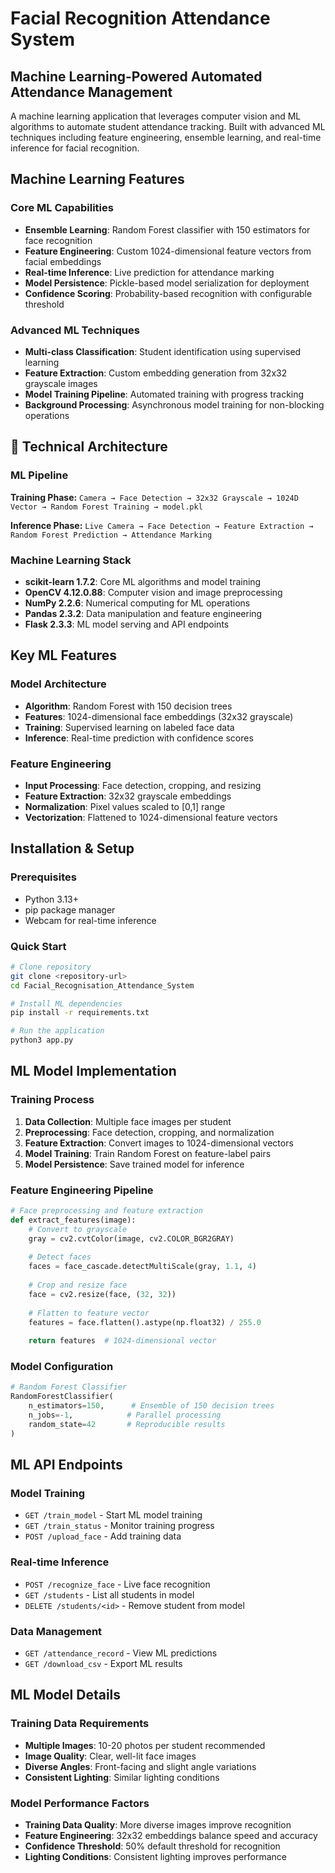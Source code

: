 # Facial Recognition Attendance System
## Machine Learning-Powered Automated Attendance Management

A machine learning application that leverages computer vision and ML algorithms to automate student attendance tracking. Built with advanced ML techniques including feature engineering, ensemble learning, and real-time inference for facial recognition.

## Machine Learning Features

### Core ML Capabilities
- **Ensemble Learning**: Random Forest classifier with 150 estimators for face recognition
- **Feature Engineering**: Custom 1024-dimensional feature vectors from facial embeddings
- **Real-time Inference**: Live prediction for attendance marking
- **Model Persistence**: Pickle-based model serialization for deployment
- **Confidence Scoring**: Probability-based recognition with configurable threshold

### Advanced ML Techniques
- **Multi-class Classification**: Student identification using supervised learning
- **Feature Extraction**: Custom embedding generation from 32x32 grayscale images
- **Model Training Pipeline**: Automated training with progress tracking
- **Background Processing**: Asynchronous model training for non-blocking operations

## 🔬 Technical Architecture

### ML Pipeline

**Training Phase:** `Camera → Face Detection → 32x32 Grayscale → 1024D Vector → Random Forest Training → model.pkl`

**Inference Phase:** `Live Camera → Face Detection → Feature Extraction → Random Forest Prediction → Attendance Marking`

### Machine Learning Stack
- **scikit-learn 1.7.2**: Core ML algorithms and model training
- **OpenCV 4.12.0.88**: Computer vision and image preprocessing
- **NumPy 2.2.6**: Numerical computing for ML operations
- **Pandas 2.3.2**: Data manipulation and feature engineering
- **Flask 2.3.3**: ML model serving and API endpoints

## Key ML Features

### Model Architecture
- **Algorithm**: Random Forest with 150 decision trees
- **Features**: 1024-dimensional face embeddings (32x32 grayscale)
- **Training**: Supervised learning on labeled face data
- **Inference**: Real-time prediction with confidence scores

### Feature Engineering
- **Input Processing**: Face detection, cropping, and resizing
- **Feature Extraction**: 32x32 grayscale embeddings
- **Normalization**: Pixel values scaled to [0,1] range
- **Vectorization**: Flattened to 1024-dimensional feature vectors

## Installation & Setup

### Prerequisites
- Python 3.13+
- pip package manager
- Webcam for real-time inference

### Quick Start
```bash
# Clone repository
git clone <repository-url>
cd Facial_Recognisation_Attendance_System

# Install ML dependencies
pip install -r requirements.txt

# Run the application
python3 app.py
```

##  ML Model Implementation

### Training Process
1. **Data Collection**: Multiple face images per student
2. **Preprocessing**: Face detection, cropping, and normalization
3. **Feature Extraction**: Convert images to 1024-dimensional vectors
4. **Model Training**: Train Random Forest on feature-label pairs
5. **Model Persistence**: Save trained model for inference

### Feature Engineering Pipeline
```python
# Face preprocessing and feature extraction
def extract_features(image):
    # Convert to grayscale
    gray = cv2.cvtColor(image, cv2.COLOR_BGR2GRAY)
    
    # Detect faces
    faces = face_cascade.detectMultiScale(gray, 1.1, 4)
    
    # Crop and resize face
    face = cv2.resize(face, (32, 32))
    
    # Flatten to feature vector
    features = face.flatten().astype(np.float32) / 255.0
    
    return features  # 1024-dimensional vector
```

### Model Configuration
```python
# Random Forest Classifier
RandomForestClassifier(
    n_estimators=150,      # Ensemble of 150 decision trees
    n_jobs=-1,            # Parallel processing
    random_state=42       # Reproducible results
)
```

##  ML API Endpoints

### Model Training
- `GET /train_model` - Start ML model training
- `GET /train_status` - Monitor training progress
- `POST /upload_face` - Add training data

### Real-time Inference
- `POST /recognize_face` - Live face recognition
- `GET /students` - List all students in model
- `DELETE /students/<id>` - Remove student from model

### Data Management
- `GET /attendance_record` - View ML predictions
- `GET /download_csv` - Export ML results


## ML Model Details

### Training Data Requirements
- **Multiple Images**: 10-20 photos per student recommended
- **Image Quality**: Clear, well-lit face images
- **Diverse Angles**: Front-facing and slight angle variations
- **Consistent Lighting**: Similar lighting conditions

### Model Performance Factors
- **Training Data Quality**: More diverse images improve recognition
- **Feature Engineering**: 32x32 embeddings balance speed and accuracy
- **Confidence Threshold**: 50% default threshold for recognition
- **Lighting Conditions**: Consistent lighting improves performance
